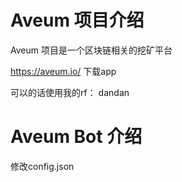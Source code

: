 # Aveum 项目介绍
Aveum 项目是一个区块链相关的挖矿平台

https://aveum.io/ 下载app

可以的话使用我的rf： dandan

# Aveum Bot 介绍
修改config.json

